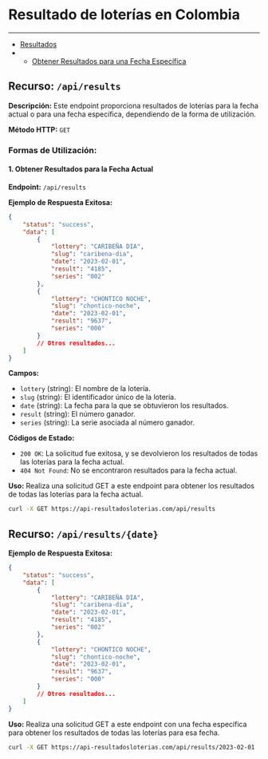 # Resultado de loterías en Colombia

---

- [Resultados](#section-1)
- - [Obtener Resultados para una Fecha Específica](#section-2)

<a name="section-1"></a>
## Recurso: `/api/results`

**Descripción:**
Este endpoint proporciona resultados de loterías para la fecha actual o para una fecha específica, dependiendo de la forma de utilización.

**Método HTTP:** `GET`

### Formas de Utilización:

#### 1. Obtener Resultados para la Fecha Actual

**Endpoint:** `/api/results`

**Ejemplo de Respuesta Exitosa:**
```json
{
    "status": "success",
    "data": [
        {
            "lottery": "CARIBEÑA DIA",
            "slug": "caribena-dia",
            "date": "2023-02-01",
            "result": "4185",
            "series": "002"
        },
        {
            "lottery": "CHONTICO NOCHE",
            "slug": "chontico-noche",
            "date": "2023-02-01",
            "result": "9637",
            "series": "000"
        }
        // Otros resultados...
    ]
}
```

**Campos:**
- `lottery` (string): El nombre de la lotería.
- `slug` (string): El identificador único de la lotería.
- `date` (string): La fecha para la que se obtuvieron los resultados.
- `result` (string): El número ganador.
- `series` (string): La serie asociada al número ganador.

**Códigos de Estado:**

- `200 OK`: La solicitud fue exitosa, y se devolvieron los resultados de todas las loterías para la fecha actual.
- `404 Not Found`: No se encontraron resultados para la fecha actual.

**Uso:**
Realiza una solicitud GET a este endpoint para obtener los resultados de todas las loterías para la fecha actual.

```bash
curl -X GET https://api-resultadosloterias.com/api/results
```

<a name="section-2"></a>
## Recurso: `/api/results/{date}`

**Ejemplo de Respuesta Exitosa:**
```json
{
    "status": "success",
    "data": [
        {
            "lottery": "CARIBEÑA DIA",
            "slug": "caribena-dia",
            "date": "2023-02-01",
            "result": "4185",
            "series": "002"
        },
        {
            "lottery": "CHONTICO NOCHE",
            "slug": "chontico-noche",
            "date": "2023-02-01",
            "result": "9637",
            "series": "000"
        }
        // Otros resultados...
    ]
}
```

**Uso:**
Realiza una solicitud GET a este endpoint con una fecha específica para obtener los resultados de todas las loterías para esa fecha.

```bash
curl -X GET https://api-resultadosloterias.com/api/results/2023-02-01
```
